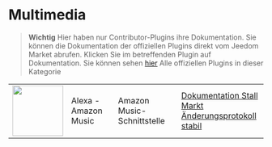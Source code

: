 
# Multimedia


>**Wichtig**
>Hier haben nur Contributor-Plugins ihre Dokumentation. Sie können die Dokumentation der offiziellen Plugins direkt vom Jeedom Market abrufen. Klicken Sie im betreffenden Plugin auf Dokumentation.
>Sie können sehen [hier](https://market.jeedom.com/index.php?v=d&p=market&type=plugin&categorie=multimedia) Alle offiziellen Plugins in dieser Kategorie


| | | | |
|--- | --- | --- | ---|
|<img src="alexaamazonmusic/alexaamazonmusic_icon.png" class="pluginLogo" width="100" />|Alexa - Amazon Music|Amazon Music-Schnittstelle|[Dokumentation Stall](http://jeedom.sigalou-domotique.fr/alexa-amazon-music-documentation)<br/>[Markt](https://market.jeedom.com/index.php?v=d&p=market_display&id=3910)<br/>[Änderungsprotokoll stabil](http://jeedom.sigalou-domotique.fr/alexa-api-changelog)|
